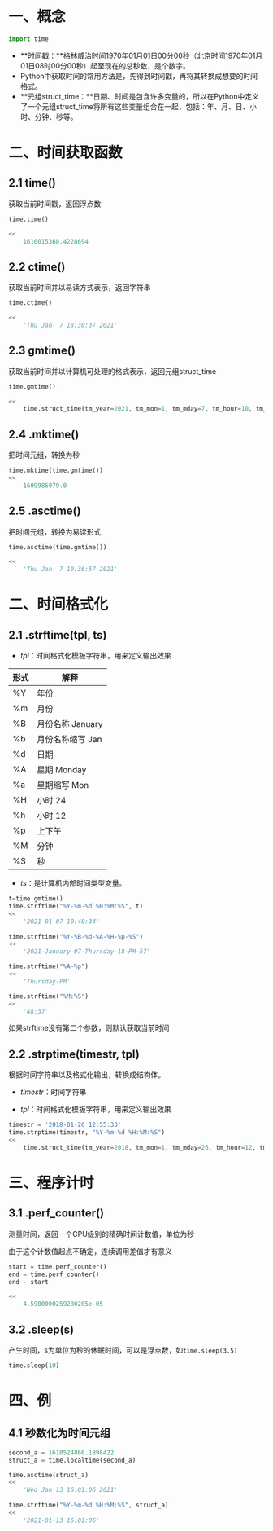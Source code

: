 # 一、概念

```python
import time
```

- **时间戳：**格林威治时间1970年01月01日00分00秒（北京时间1970年01月01日08时00分00秒）起至现在的总秒数，是个数字。
- Python中获取时间的常用方法是，先得到时间戳，再将其转换成想要的时间格式。
- **元组struct_time：**日期、时间是包含许多变量的，所以在Python中定义了一个元组struct_time将所有这些变量组合在一起，包括：年、月、日、小时、分钟、秒等。

# 二、**时间获取函数**

## 2.1 time()

获取当前时间戳，返回浮点数

```python
time.time()

<<
	1610015368.4228694
```

## 2.2 ctime()

获取当前时间并以易读方式表示，返回字符串

```python
time.ctime()

<<
	'Thu Jan  7 18:30:37 2021'
```

## 2.3 gmtime()

获取当前时间并以计算机可处理的格式表示，返回元组struct_time

```python
time.gmtime()

<<
	time.struct_time(tm_year=2021, tm_mon=1, tm_mday=7, tm_hour=10, tm_min=32, tm_sec=36, tm_wday=3, tm_yday=7, tm_isdst=0)
```

## 2.4 .mktime()

把时间元组，转换为秒

```python
time.mktime(time.gmtime()) 
<<
	1609986979.0
```

## 2.5 .asctime()

 把时间元组，转换为易读形式

```python
time.asctime(time.gmtime()) 

<<
	'Thu Jan  7 10:36:57 2021'
```

# 二、时间格式化

## 2.1 .strftime(tpl, ts) 

- *tpl*：时间格式化模板字符串，用来定义输出效果

| 形式 | 解释              |
| ---- | ----------------- |
| %Y   | 年份              |
| %m   | 月份              |
| %B   | 月份名称 January  |
| %b   | 月份名称缩写  Jan |
| %d   | 日期              |
| %A   | 星期 Monday       |
| %a   | 星期缩写 Mon      |
| %H   | 小时 24           |
| %h   | 小时 12           |
| %p   | 上下午            |
| %M   | 分钟              |
| %S   | 秒                |

- *ts*：是计算机内部时间类型变量。

```python
t=time.gmtime()
time.strftime("%Y-%m-%d %H:%M:%S", t)
<<
	'2021-01-07 10:40:34'
    
time.strftime("%Y-%B-%d-%A-%H-%p-%S")
<<
	'2021-January-07-Thursday-18-PM-57'

time.strftime("%A-%p")
<<
	'Thursday-PM'

time.strftime("%M:%S")
<<
    '48:37'
```

如果strftime没有第二个参数，则默认获取当前时间

## 2.2 .strptime(timestr, tpl)

根据时间字符串以及格式化输出，转换成结构体。

- *timestr*：时间字符串

- *tpl*：时间格式化模板字符串，用来定义输出效果

```python
timestr = '2018-01-26 12:55:33'
time.strptime(timestr, "%Y-%m-%d %H:%M:%S")
<<
	time.struct_time(tm_year=2018, tm_mon=1, tm_mday=26, tm_hour=12, tm_min=55, tm_sec=33, tm_wday=4, tm_yday=26, tm_isdst=-1)
```

# 三、程序计时

## 3.1 .perf_counter()

测量时间，返回一个CPU级别的精确时间计数值，单位为秒

由于这个计数值起点不确定，连续调用差值才有意义

```python
start = time.perf_counter()
end = time.perf_counter()
end - start

<<
	4.5900000259280205e-05
```

## 3.2 .sleep(s)

产生时间，s为单位为秒的休眠时间，可以是浮点数，如`time.sleep(3.5)`

```python
time.sleep(10)
```

# 四、例

## 4.1 秒数化为时间元组

```python
second_a = 1610524866.1898422
struct_a = time.localtime(second_a)

time.asctime(struct_a)
<<
	'Wed Jan 13 16:01:06 2021'
 
time.strftime("%Y-%m-%d %H:%M:%S", struct_a)
<<
	'2021-01-13 16:01:06'
```

